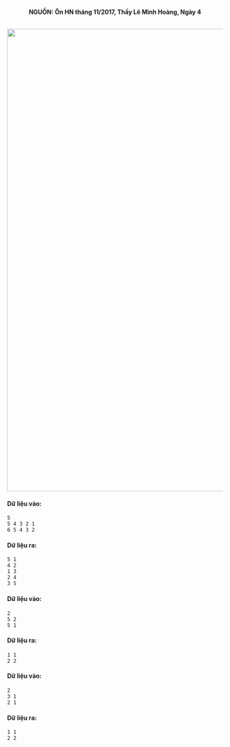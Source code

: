 **<center>NGUỒN: Ôn HN tháng 11/2017, Thầy Lê Minh Hoàng, Ngày 4</center>**
<br>

<img src="/images/problems/1023/race.svg" width=1080px>

#### Dữ liệu vào:
```
5
5 4 3 2 1
6 5 4 3 2
```

#### Dữ liệu ra:
```
5 1
4 2
1 3
2 4
3 5
```

#### Dữ liệu vào:
```
2
5 2
5 1
```

#### Dữ liệu ra:
```
1 1 
2 2
```

#### Dữ liệu vào:
```
2
3 1
2 1
```

#### Dữ liệu ra:
```
1 1
2 2
```